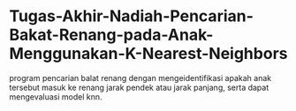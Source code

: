 # Tugas-Akhir-Nadiah-Pencarian-Bakat-Renang-pada-Anak-Menggunakan-K-Nearest-Neighbors
program pencarian balat renang dengan mengeidentifikasi apakah anak tersebut masuk ke renang jarak pendek atau jarak panjang, serta dapat mengevaluasi model knn.

